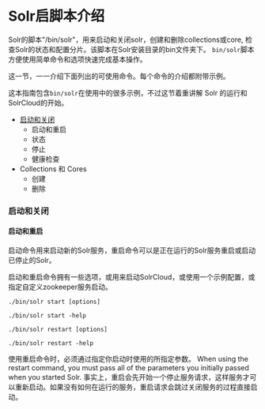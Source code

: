 # Solr启脚本介绍

Solr的脚本"/bin/solr"，用来启动和关闭solr，创建和删除collections或core, 检查Solr的状态和配置分片。该脚本在Solr安装目录的bin文件夹下。 `bin/solr`脚本方便使用简单命令和选项快速完成基本操作。

这一节，一一介绍下面列出的可使用命令。每个命令的介绍都附带示例。

这本指南包含`bin/solr`在使用中的很多示例，不过这节着重讲解 Solr 的运行和SolrCloud的开始。

* [启动和关闭](#启动和关闭)
    * 启动和重启
    * 状态
    * 停止
    * 健康检查
* Collections 和 Cores
    * 创建
    * 删除

### 启动和关闭
#### 启动和重启

启动命令用来启动新的Solr服务，重启命令可以是正在运行的Solr服务重启或启动已停止的Solr。

启动和重启命令拥有一些选项，或用来启动SolrCloud，或使用一个示例配置，或指定自定义zookeeper服务启动。

```
./bin/solr start [options]
```
```
./bin/solr start -help
```
```
./bin/solr restart [options]
```
```
./bin/solr restart -help
```
使用重启命令时，必须通过指定你启动时使用的所指定参数。
When using the restart command, you must pass all of the parameters you initially passed when you started Solr.
事实上，重启会先开始一个停止服务请求，这样服务才可以重新启动。如果没有如何在运行的服务，重启请求会跳过关闭服务的过程直接启动。